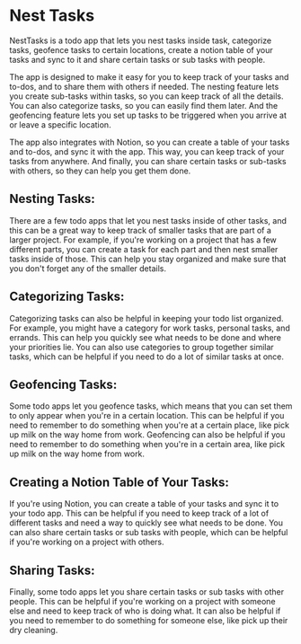 # Nest Tasks

NestTasks is a todo app that lets you nest tasks inside task, categorize tasks, geofence tasks to certain locations, create a notion table of your tasks and sync to it and share certain tasks or sub tasks with people.

The app is designed to make it easy for you to keep track of your tasks and to-dos, and to share them with others if needed. The nesting feature lets you create sub-tasks within tasks, so you can keep track of all the details. You can also categorize tasks, so you can easily find them later. And the geofencing feature lets you set up tasks to be triggered when you arrive at or leave a specific location.

The app also integrates with Notion, so you can create a table of your tasks and to-dos, and sync it with the app. This way, you can keep track of your tasks from anywhere. And finally, you can share certain tasks or sub-tasks with others, so they can help you get them done.

## Nesting Tasks:

There are a few todo apps that let you nest tasks inside of other tasks, and this can be a great way to keep track of smaller tasks that are part of a larger project. For example, if you're working on a project that has a few different parts, you can create a task for each part and then nest smaller tasks inside of those. This can help you stay organized and make sure that you don't forget any of the smaller details.

## Categorizing Tasks:

Categorizing tasks can also be helpful in keeping your todo list organized. For example, you might have a category for work tasks, personal tasks, and errands. This can help you quickly see what needs to be done and where your priorities lie. You can also use categories to group together similar tasks, which can be helpful if you need to do a lot of similar tasks at once.

## Geofencing Tasks:

Some todo apps let you geofence tasks, which means that you can set them to only appear when you're in a certain location. This can be helpful if you need to remember to do something when you're at a certain place, like pick up milk on the way home from work. Geofencing can also be helpful if you need to remember to do something when you're in a certain area, like pick up milk on the way home from work.

## Creating a Notion Table of Your Tasks:

If you're using Notion, you can create a table of your tasks and sync it to your todo app. This can be helpful if you need to keep track of a lot of different tasks and need a way to quickly see what needs to be done. You can also share certain tasks or sub tasks with people, which can be helpful if you're working on a project with others.

## Sharing Tasks:

Finally, some todo apps let you share certain tasks or sub tasks with other people. This can be helpful if you're working on a project with someone else and need to keep track of who is doing what. It can also be helpful if you need to remember to do something for someone else, like pick up their dry cleaning.

